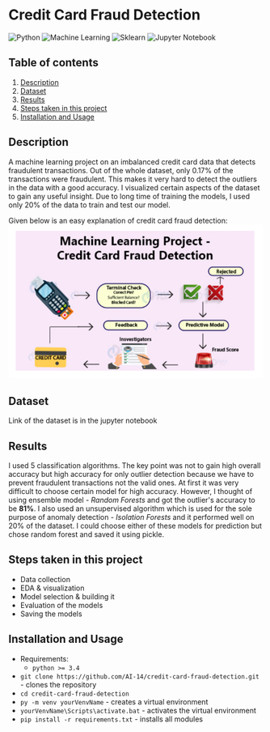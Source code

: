 # Credit Card Fraud Detection
![Python](https://img.shields.io/badge/-Python-black?style=flat&logo=python)
![Machine Learning](https://img.shields.io/badge/-Machine%20Learning-566be8?style=flat)
![Sklearn](https://img.shields.io/badge/-Sklearn-1fb30e?style=flat)
![Jupyter Notebook](https://img.shields.io/badge/-Jupyter%20Notebook-black?style=flat&logo=jupyter)

## Table of contents
1. [Description](#description)
2. [Dataset](#dataset)
3. [Results](#results)
4. [Steps taken in this project](#project-steps)
5. [Installation and Usage](#installation-usage)

## Description <a name="description"></a>
A machine learning project on an imbalanced credit card data that detects fraudulent transactions. Out of the whole dataset, only 0.17% of the transactions
were fraudulent. This makes it very hard to detect the outliers in the data with a good accuracy. I visualized certain aspects of the dataset to gain any useful insight. Due to long time of training the models, I used only 20% of the data to train and test our model.

Given below is an easy explanation of credit card fraud detection:
![](images/flowchart.png)  

## Dataset <a name="dataset"></a>
Link of the dataset is in the jupyter notebook

## Results <a name="results"></a>
I used 5 classification algorithms. The key point was not to gain high overall accuracy but high accuracy for only outlier detection because we have to prevent fraudulent transactions not the valid ones. At first it was very difficult to choose certain model for high accuracy. However, I thought of using ensemble model - *Random Forests* and got the outlier's accuracy to be **81%**. I also used an unsupervised algorithm which is used for the sole purpose of anomaly detection - *Isolation Forests* and it performed well on 20% of the dataset. I could choose either of these models for prediction but chose random forest and saved it using pickle.

## Steps taken in this project <a name="project-steps"></a>
- Data collection
- EDA & visualization
- Model selection & building it
- Evaluation of the models
- Saving the models

## Installation and Usage <a name="installation-usage"></a>
- Requirements:
   - `python >= 3.4`
- `git clone https://github.com/AI-14/credit-card-fraud-detection.git` - clones the repository
- `cd credit-card-fraud-detection`
- `py -m venv yourVenvName` - creates a virtual environment
- `yourVenvName\Scripts\activate.bat` - activates the virtual environment
- `pip install -r requirements.txt` - installs all modules

